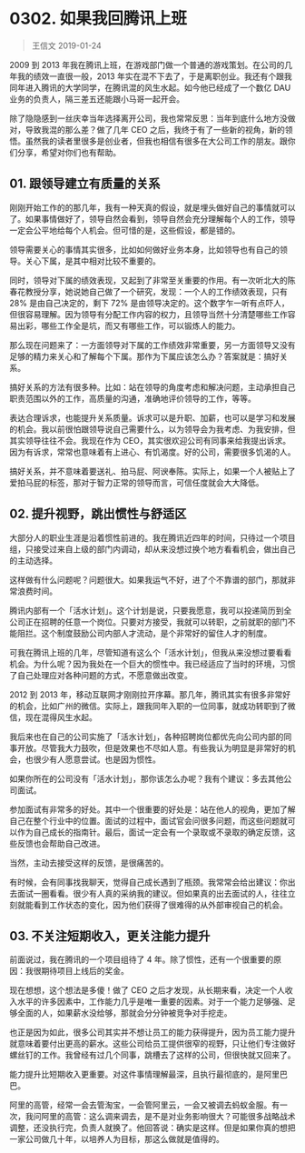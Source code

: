 # 0302. 如果我回腾讯上班
> 王信文
2019-01-24

2009 到 2013 年我在腾讯上班，在游戏部门做一个普通的游戏策划。在公司的几年我的绩效一直很一般，2013 年实在混不下去了，于是离职创业。我还有个跟我同年进入腾讯的大学同学，在腾讯混的风生水起。如今他已经成了一个数亿 DAU 业务的负责人，隔三差五还能跟小马哥一起开会。

除了隐隐感到一丝庆幸当年选择离开公司，我也常常反思：当年到底什么地方没做对，导致我混的那么差？做了几年 CEO 之后，我终于有了一些新的视角，新的领悟。虽然我的读者里很多是创业者，但我也相信有很多在大公司工作的朋友。跟你们分享，希望对你们也有帮助。

## 01. 跟领导建立有质量的关系

刚刚开始工作的的那几年，我有一种天真的假设，就是埋头做好自己的事情就可以了。如果事情做好了，领导自然会看到，领导自然会充分理解每个人的工作，领导一定会公平地给每个人机会。但可惜的是，这些假设，都是错的。

领导需要关心的事情其实很多，比如如何做好业务本身，比如领导也有自己的领导。关心下属，是其中相对比较不重要的。

同时，领导对下属的绩效表现，又起到了非常至关重要的作用。有一次听北大的陈春花教授分享，她说她自己做了一个研究，发现：一个人的工作绩效表现，只有 28% 是由自己决定的，剩下 72% 是由领导决定的。这个数字乍一听有点吓人，但很容易理解。因为领导有分配工作内容的权力，且领导当然十分清楚哪些工作容易出彩，哪些工作全是坑，而又有哪些工作，可以锻炼人的能力。

那么现在问题来了：一方面领导对下属的工作绩效非常重要，另一方面领导又没有足够的精力来关心和了解每个下属。那作为下属应该怎么办？答案就是：搞好关系。

搞好关系的方法有很多种。比如：站在领导的角度考虑和解决问题，主动承担自己职责范围以外的工作，高质量的沟通，准确地评价领导的工作，等等。

表达合理诉求，也能提升关系质量。诉求可以是升职、加薪，也可以是学习和发展的机会。我以前很怕跟领导说自己需要什么，以为领导会为我考虑、为我安排，但其实领导往往不会。我现在作为 CEO，其实很欢迎公司有同事来给我提出诉求。因为有诉求，常常也意味着有上进心、有饥渴度。好的公司，需要很多饥渴的人。

搞好关系，并不意味着要送礼、拍马屁、阿谀奉陈。实际上，如果一个人被贴上了爱拍马屁的标签，那对于智力正常的领导而言，可信任度就会大大降低。

## 02. 提升视野，跳出惯性与舒适区

大部分人的职业生涯是沿着惯性前进的。我在腾讯近四年的时间，只待过一个项目组，只接受过来自上级的部门内调动，却从来没想过换个地方看看机会，做出自己的主动选择。

这样做有什么问题呢？问题很大。如果我运气不好，进了个不靠谱的部门，那就非常浪费时间。

腾讯内部有一个「活水计划」。这个计划是说，只要我愿意，我可以投递简历到全公司正在招聘的任意一个岗位。只要对方接受，我就可以转职，之前就职的部门不能阻拦。这个制度鼓励公司内部人才流动，是个非常好的留住人才的制度。

可我在腾讯上班的几年，尽管知道有这么个「活水计划」，但我从来没想过要看看机会。为什么呢？因为我处在一个巨大的惯性中。我已经适应了当时的环境，习惯了自己处理应对各种问题的方式，不愿意做出改变。

2012 到 2013 年，移动互联网才刚刚拉开序幕。那几年，腾讯其实有很多非常好的机会，比如广州的微信。实际上，跟我同年入职的一位同事，就成功转职到了微信，现在混得风生水起。

我后来也在自己的公司实施了「活水计划」，各种招聘岗位都优先向公司内部的同事开放。尽管我大力鼓吹，但是效果也不尽如人意。有些我认为明显是非常好的机会，也很少有人愿意尝试。也是因为惯性。

如果你所在的公司没有「活水计划」，那你该怎么办呢？我有个建议：多去其他公司面试。

参加面试有非常多的好处。其中一个很重要的好处是：站在他人的视角，更加了解自己在整个行业中的位置。面试的过程中，面试官会问很多问题，而这些问题就可以作为自己成长的指南针。最后，面试一定会有一个录取或不录取的确定反馈，这些反馈也会帮助自己改进。

当然，主动去接受这样的反馈，是很痛苦的。

有时候，会有同事找我聊天，觉得自己成长遇到了瓶颈。我常常会给出建议：你出去面试一圈看看。很少有人真的采纳我的建议。但如果真的出去面试的人，往往立刻就能看到工作状态的变化，因为他们获得了很难得的从外部审视自己的机会。

## 03. 不关注短期收入，更关注能力提升

前面说过，我在腾讯的一个项目组待了 4 年。除了惯性，还有一个很重要的原因：我很期待项目上线后的奖金。

现在想想，这个想法是多傻！做了 CEO 之后才发现，从长期来看，决定一个人收入水平的许多因素中，工作能力几乎是唯一重要的因素。对于一个能力足够强、足够全面的人，如果薪水没给够，那就会分分钟被竞争对手挖走。

也正是因为如此，很多公司其实并不想让员工的能力获得提升，因为员工能力提升就意味着要付出更高的薪水。这些公司给员工提供很窄的视野，只让他们专注做好螺丝钉的工作。我曾经有过几个同事，跳槽去了这样的公司，但很快就又回来了。

能力提升比短期收入更重要。对这件事情理解最深，且执行最彻底的，是阿里巴巴。

阿里的高管，经常一会去管淘宝，一会管阿里云，一会又被调去蚂蚁金服。有一次，我问阿里的高管：这么调来调去，是不是对业务影响很大？可能很多战略战术调整，还没执行完，负责人就换了。他回答说：确实是这样。但是如果你真的想把一家公司做几十年，以培养人为目标，那这么做就是值得的。

